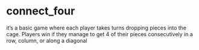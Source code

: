 # connect_four
it’s a basic game where each player takes turns dropping pieces into the cage. Players win if they manage to get 4 of their pieces consecutively in a row, column, or along a diagonal
